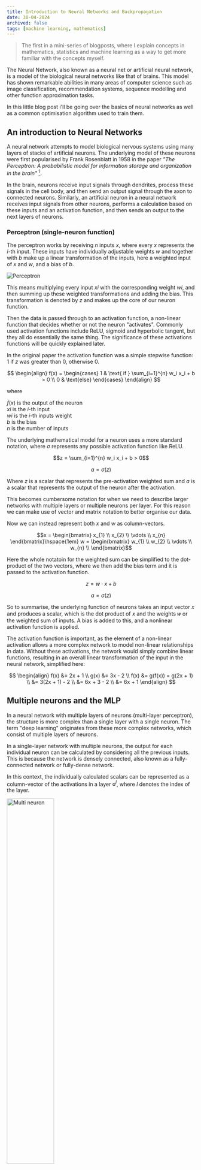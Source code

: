 ```yaml
---
title: Introduction to Neural Networks and Backpropagation
date: 30-04-2024
archived: false
tags: [machine learning, mathematics]
---
```


<style>
@media (prefers-color-scheme: dark) {
    .diagram {
        filter: invert(90%);
    }
}
</style>

> The first in a mini-series of blogposts, where I explain concepts in
> mathematics, statistics and machine learning as a way to get more familiar
> with the concepts myself.

The Neural Network, also known as a neural net or artificial neural network,
is a model of the biological neural networks like that of brains. This model
has shown remarkable abilities in many areas of computer science such as
image classification, recommendation systems, sequence modelling and other
function approximation tasks.

In this little blog post i'll be going over the basics of neural networks as
well as a common optimisation algorithm used to train them.

## An introduction to Neural Networks

A neural network attempts to model biological nervous systems using many layers
of stacks of artificial neurons. The underlying model of these neurons were
first popularised by Frank Rosenblatt in 1958 in the paper _"The Perceptron: A
probabilistic model for information storage and organization in the brain"_
[^1].

In the brain, neurons receive input signals through dendrites, process these
signals in the cell body, and then send an output signal through the axon to
connected neurons. Similarly, an artificial neuron in a neural network receives
input signals from other neurons, performs a calculation based on these inputs
and an activation function, and then sends an output to the next layers of
neurons.

### Perceptron (single-neuron function)

The perceptron works by receiving $n$ inputs $x$, where every $x$ represents
the $i$-th input. These inputs have individually adjustable weights $w$ and
together with $b$ make up a linear transformation of the inputs, here a
weighted input of $x$ and $w$, and a bias of $b$.

<img alt="Perceptron" src="/assets/pictures/neural_nets/perceptron.webp" class="diagram"/>

This means multiplying every input $xi$ with the corresponding weight $wi$, and
then summing up these weighted transformations and adding the bias. This
transformation is denoted by $z$ and makes up the core of our neuron function.

Then the data is passed through to an activation function, a non-linear
function that decides whether or not the neuron "activates". Commonly used
activation functions include ReLU, sigmoid and hyperbolic tangent, but they all do
essentially the same thing. The significance of these activations functions
will be quickly explained later.

In the original paper the activation function was a simple stepwise function:
$1$ if $z$ was greater than $0$, otherwise $0$.

$$
\begin{align}
f(x) = \begin{cases} 1 & \text{ if } \sum_{i=1}^{n} w_i x_i + b > 0 \\ 0 & \text{else} \end{cases}
\end{align}
$$

where

$f(x)$ is the output of the neuron\
$xi$ is the $i$-th input\
$wi$ is the $i$-th inputs weight\
$b$ is the bias\
$n$ is the number of inputs

The underlying mathematical model for a neuron uses a more standard notation,
where $\sigma$ represents any possible activation function like ReLU.

$$z = \sum_{i=1}^{n} w_i x_i + b > 0$$

$$a = \sigma(z)$$

Where $z$ is a scalar that represents the pre-activation weighted sum and $a$
is a scalar that represents the output of the neuron after the activation.

This becomes cumbersome notation for when we need to describe larger networks
with multiple layers or multiple neurons per layer. For this reason we can make
use of vector and matrix notation to better organise our data.

Now we can instead represent both $x$ and $w$ as column-vectors.

$$x = \begin{bmatrix}
           x_{1} \\
           x_{2} \\
           \vdots \\
           x_{n}
         \end{bmatrix}\hspace{1em}
w = \begin{bmatrix}
	       w_{1} \\
		   w_{2} \\
		   \vdots \\
		   w_{n} \\
	   \end{bmatrix}$$

Here the whole notatoin for the weighted sum can be simplified to the
dot-product of the two vectors, where we then add the bias term and it is
passed to the activation function.

$$z = w \cdot x + b$$

$$a = \sigma(z)$$

So to summarise, the underlying function of neurons takes an input vector 𝑥
and produces a scalar, which is the dot product of 𝑥 and the weights 𝑤 or
the weighted sum of inputs. A bias is added to this, and a nonlinear
activation function is applied.

The activation function is important, as the element of a non-linear
activation allows a more complex network to model non-linear relationships
in data. Without these activations, the network would simply combine linear
functions, resulting in an overall linear transformation of the input in the
neural network, simplified here:

$$
\begin{align}
f(x) &= 2x + 1 \\
g(x) &= 3x - 2 \\
f(x) &= g(f(x)) = g(2x + 1) \\
&= 3(2x + 1) - 2 \\
&= 6x + 3 - 2 \\
&= 6x + 1
\end{align}
$$

## Multiple neurons and the MLP

In a neural network with multiple layers of neurons (multi-layer
perceptron), the structure is more complex than a single layer with a single
neuron. The term "deep learning" originates from these more complex
networks, which consist of multiple layers of neurons.

In a single-layer network with multiple neurons, the output for each
individual neuron can be calculated by considering all the previous inputs.
This is because the network is densely connected, also known as a
fully-connected network or fully-dense network.

In this context, the individually calculated scalars can be represented as a
column-vector of the activations in a layer $a^l$, where $l$ denotes the
index of the layer.

<img alt="Multi neuron" src=/assets/pictures/neural_nets/multi_neuron.webp class="diagram" style="width: 50% !important;" />

This representation makes it easier to work with multiple layers as it
allows us to visualise the interconnection of multiple neurons across the
layers.

The weights in the fully-dense layer can now be represented as a matrix
$W_{jk}^{l}$ in a layer with $m$ neurons and $n$ inputs, where $l$ is the
layer, $j$ is the index of neuron the connection is going to and $k$ is the
index of the neuron the connection is coming from.

$$W^{l} = \begin{bmatrix}
           w^{l}_{11} & w^{l}_{12} & \cdots & w^{l}_{1n} \\
           w^{l}_{21} & w^{l}_{22} & \cdots & w^{l}_{2n} \\
           \vdots & \vdots & \ddots & \vdots \\
           w^{l}_{m1} & w^{l}_{m2} & \cdots & w^{l}_{mn}
         \end{bmatrix}$$

and the bias can now also be represented as a column-vector of the
pre-activation bias terms for every neuron in a layer $l$.

$$b^{l} = \begin{bmatrix}
           b^{l}_{1}\\
           b^{l}_{2}\\
		   \vdots\\
           b^{l}_{m}\\
		   \end{bmatrix}$$

<img alt="Neural Network" src=/assets/pictures/neural_nets/neural_network.webp class="diagram" style="width: 50% !important;" />

Now the activation for a whole layer $a^l$ based on the activations of the previous layer (inputs) $a^{l-1}$ can be represented as

$$a^l = \sigma(W^{l} \cdot a^{l-1} + b^{l})$$

or more verbously

$$
a^l = \sigma\left(\begin{bmatrix}
           w^{l}_{11} & w^{l}_{12} & \cdots & w^{l}_{1n} \\
           w^{l}_{21} & w^{l}_{22} & \cdots & w^{l}_{2n} \\
           \vdots & \vdots & \ddots & \vdots \\
           w^{l}_{m1} & w^{l}_{m2} & \cdots & w^{l}_{mn}
         \end{bmatrix} \cdot \begin{bmatrix}
           a^{l-1}_{1}\\
           a^{l-1}_{2}\\
		   \vdots\\
           a^{l-1}_{n}
         \end{bmatrix} + \begin{bmatrix}
           b^{l}_{1}\\
           b^{l}_{2}\\
		   \vdots\\
           b^{l}_{m}
         \end{bmatrix}\right)
$$

and so the activation of the entire network in the figure above can be represented as

$$
a^0 \Rightarrow \sigma(W^1 \cdot a^0 + b^1) = a^1 \Rightarrow \sigma(W^2 \cdot a^1 + b^2) = a^2
$$

where $a^0$ are the inputs to the network and $a^2$ is the final output.

This can also be written more generally as

$$
\begin{align}
a^0 & \Rightarrow \sigma(W^1 \cdot a^0 + b^1) = a^1 \\
& \Rightarrow \sigma(W^2 \cdot a^1 + b^2) = a^2 \Rightarrow \cdots \Rightarrow a^L
\end{align}
$$

where $a^L$ is the activation in layer $L$ (the amount of layers in the network).

This entire process is called feed-forward and refers to the forward
propagation of the inputs through these data transformations until you get
an output. Optimising or training these networks is harder but a nice
algorithm called Backpropagation makes it easier to grasp.

## Backpropagation and optimisation (training)

Neural networks learn by "tuning" these weights based on an error
calculation of the network's output with respect to the input. One of the
most commonly used methods to achieve this is the backpropagation algorithm.

Backpropagation utilises the chain rule from differential calculus to
compute the gradient of the loss function, also known as an objective
function, with respect to the weights in the neural network. Backpropagation
evaluates how a small change in a weight or bias affects the overall error,
and then adjusts these parameters in the direction of minimising the error.

### Loss calculation

Typically, a loss function is used to quantify how much the network's
predictions deviate from the actual values in the training data. A common
choice for the loss function in regression is Mean Squared Error (MSE).

In order to calculate the gradient, the partial derivative of the loss
function with respect to the parameters in the network, we use
backpropagation and the chain rule.

Let the loss function be $C$ and let $\delta^L$ represent the loss in the
last layer $L$. Here the loss is defined as
$\frac{\partial{C}}{\partial{z^l}}$ as we want to understand how the
pre-activations in a layer $l$ ($z^l$) affect $C$.

We start by using the chain rule, $\frac{\partial{y}}{\partial{x}} =
\frac{\partial{y}}{\partial{u}} \frac{\partial{u}}{\partial{x}}$, in order
to calculate the loss in the last layer $L$.

$$
\begin{align}
\delta^L &= \frac{\partial{C}}{\partial{a^L}} \frac{\partial{a^L}}{\partial{z^L}} \\
&= \frac{\partial{C}}{\partial{a^L}} \odot \sigma'(z^L)
\end{align}
$$

In order to calculate the loss in any layer $l$ ($\delta^l$) we start from
the loss function and calculate $\frac{\partial{C}}{\partial{z^l}}$
backwards from $C$ to the layer $l$.

We can use the chain rule to compute the loss in the last layer $L$
as well as step-by-step backwards from the last layer $L$ to layer $l$:

$$
\begin{align}
& \frac{\partial C}{\partial z^L} \\
& \frac{\partial C}{\partial a^L} \cdot \frac{\partial a^L}{\partial z^L} \\
& \frac{\partial C}{\partial a^{L-1}} \cdot \frac{\partial a^{L-1}}{\partial z^{L-1}} \cdot \frac{\partial z^{L-1}}{\partial a^{L-2}} \cdot \ldots \cdot \frac{\partial a^l}{\partial z^l} \\
\end{align}
$$

<img alt="Neural Network Backpropagation" src=/assets/pictures/neural_nets/nn_cost.webp class="diagram" />

Deriving from this method we can more neatly represent the loss in a layer $l$
by looking at the next layer $l+1$ and represent
$\frac{\partial{C}}{\partial{z^{l}}}$ as

$$\frac{\partial{C}}{\partial{z^l}} = \frac{\partial{a^l}}{\partial{z^l}}
\cdot \frac{\partial{z^{l+1}}}{\partial{a^l}} \cdot \frac{\partial{C}}{\partial{z^{l+1}}}$$

whose components are

$\frac{\partial{a^l}}{\partial{z^l}}$ which is the partial derivative of
the activation function $\sigma$ applied to $z^l$, $\sigma'(z^l)$.

$\frac{\partial{z^{l+1}}}{\partial{a^l}}$ which is the partial
derivative of the pre-activation in the next layer $W^{l+1} \cdot a^l +
b^{l+1}$ with respect to $a^l$. Here, the partial derivative of
$z^{l+1}$ with respect to $a^l$ is $(W^{l+1})^\intercal$
(transposed), as the partial derivative of a matrix product $AB$ with
respect to $B$ is $A^\intercal$. This also makes intuitive sense
since we transpose the matrix to propagate the loss backwards through
the network.

$\frac{\partial{C}}{\partial{z^{l+1}}}$ which is the partial derivative
of the loss function $C$ with respect to the pre-activations $z^{l+1}$ in the
next layer, which can also be rewritten as $\delta^{l+1}$.

Now, we can compute the loss $\delta^l$ in any layer $l$:

$$\delta^l = \frac{\partial{C}}{\partial{z^l}} =
\frac{\partial{a^l}}{\partial{z^l}} \cdot
\frac{\partial{z^{l+1}}}{\partial{a^l}} \cdot
\frac{\partial{C}}{\partial{z^{l+1}}}$$

Substituting the previously found components, we get:

$$\delta^l = \sigma'(z^l) \odot ((W^{l+1})^\intercal \delta^{l+1})$$

Finally, the gradients are computed, which are the changes in the loss function
$C$ with respect to the parameters $W^l$ and $b^l$:

$$
\begin{align}
\frac{\partial C}{\partial W^l} &= \frac{\partial z^l}{\partial W^l} \frac{\partial C}{\partial z^l} \\
&= a^{l-1} \cdot \frac{\partial C}{\partial z^l} \\
&= \frac{\partial C}{\partial z^l} \cdot a^{l-1} \\
\end{align}
$$

$$
\begin{align}
\frac{\partial C}{\partial b^l} &= \frac{\partial z^l}{\partial b^l} \frac{\partial C}{\partial z^l} \\
&= 1 \cdot \frac{\partial C}{\partial z^l} \\
&= \delta^l \\
\end{align}
$$

Now that we know how each parameter in our neural net influences the loss, we
just need to figure out how to optimise our network to minimise the loss.
Luckily, there is a simple and effective way of doing that as we've already
done the hard part.

## Gradient descent and optimisation

The gradients we calculated are used in optimisation algorithms to adjust
randomly initialised parameters, the weights and biases, in a neural network
with the aim of minimising the loss function.

Stochastic gradient descent (SGD) is a variant of gradient descent
used in machine learning. SGD updates the weights iteratively for each
training instance based on the gradient of the error function, which is
more efficient for large datasets.

$$\theta = \theta - \eta \cdot \nabla C(\theta)$$

where $\theta$ is the parameters, $\eta$ is the learning rate that controls
the size of the update, and $\nabla C(\theta)$
($\frac{\partial{C}}{\partial{\theta}}$) is the gradient of
the error function with respect to the parameters $\theta$.

In this way, a network can iteratively learn to minimise the loss for an
arbitrary underlying function.

[^1]: Rosenblatt, F. 1958. _“The perceptron: A probabilistic
model for information storage and organization in the brain”_. Psychological
Review 65 (6): 386–408. <https://doi.org/10.1037/h0042519>.


